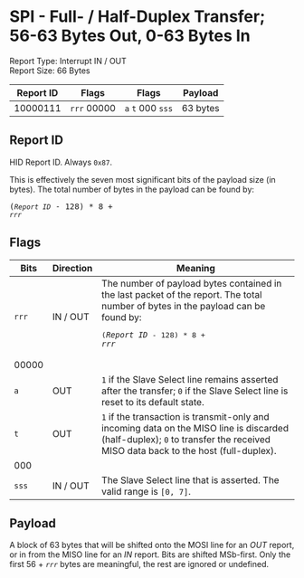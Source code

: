 
# SPI - Full- / Half-Duplex Transfer; 56-63 Bytes Out, 0-63 Bytes In
Report Type: Interrupt IN / OUT<br />
Report Size: 66 Bytes

| Report ID | Flags | Flags | Payload |
|-----------|-------|-------|---------|
| 10000111 | `rrr`&nbsp;00000 | `a`&nbsp;`t`&nbsp;000&nbsp;`sss` | 63 bytes |

## Report ID
HID Report ID.  Always `0x87`.

This is effectively the seven most significant bits of the payload size (in bytes).  The total number of bytes in the payload can be found by: <pre>(*`Report ID`* - 128) * 8 + *`rrr`*</pre>

## Flags
| Bits  | Direction | Meaning |
|-------|-----------|---------|
| `rrr` | IN / OUT  | The number of payload bytes contained in the last packet of the report.  The total number of bytes in the payload can be found by: <pre>(*`Report ID`* - 128) * 8 + *`rrr`*</pre> |
| 00000 |          |                                                                       |
| `a`   | OUT      | `1` if the Slave Select line remains asserted after the transfer; `0` if the Slave Select line is reset to its default state. |
| `t`   | OUT      | `1` if the transaction is transmit-only and incoming data on the MISO line is discarded (half-duplex); `0` to transfer the received MISO data back to the host (full-duplex). |
| 000   |          |                                                                       |
| `sss` | IN / OUT | The Slave Select line that is asserted.  The valid range is `[0, 7]`. |

## Payload
A block of 63 bytes that will be shifted onto the MOSI line for an *OUT* report, or in from the MISO line for an *IN* report.  Bits are shifted MSb-first.  Only the first 56 + *`rrr`* bytes are meaningful, the rest are ignored or undefined.
